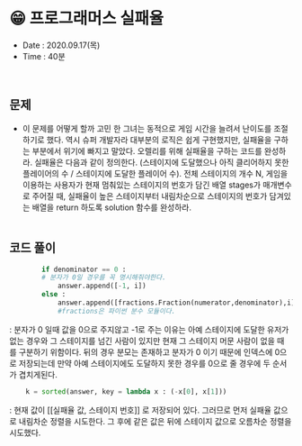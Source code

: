 # 😁 프로그래머스 실패율
- Date : 2020.09.17(목)
- Time : 40분
<br>

## 문제

- 이 문제를 어떻게 할까 고민 한 그녀는 동적으로 게임 시간을 늘려서 난이도를 조절하기로 했다. 역시 슈퍼 개발자라 대부분의 로직은 쉽게 구현했지만, 실패율을 구하는 부분에서 위기에 빠지고 말았다. 오렐리를 위해 실패율을 구하는 코드를 완성하라. 실패율은 다음과 같이 정의한다. (스테이지에 도달했으나 아직 클리어하지 못한 플레이어의 수 / 스테이지에 도달한 플레이어 수). 전체 스테이지의 개수 N, 게임을 이용하는 사용자가 현재 멈춰있는 스테이지의 번호가 담긴 배열 stages가 매개변수로 주어질 때, 실패율이 높은 스테이지부터 내림차순으로 스테이지의 번호가 담겨있는 배열을 return 하도록 solution 함수를 완성하라.
<br><br>

## 코드 풀이
```python
        if denominator == 0 :
        # 분자가 0일 경우를 꼭 명시해줘야한다.
            answer.append([-1, i])
        else :
            answer.append([fractions.Fraction(numerator,denominator),i])
            #fractions은 파이썬 분수 모듈이다.
```
: 분자가 0 일때 값을 0으로 주지않고 -1로 주는 이유는 아예 스테이지에 도달한 유저가 없는 경우와 그 스테이지를 넘긴 사람이 있지만 현재 그 스테이지 머문 사람이 없을 때 를 구분하기 위함이다. 뒤의 경우 분모는 존재하고 분자가 0 이기 때문에 인덱스에 0으로 저장되는데 만약 아예 스테이지에도 도달하지 못한 경우를 0으로 줄 경우에 두 순서가 겹치게된다. 

```python
    k = sorted(answer, key = lambda x : (-x[0], x[1]))
```
: 현재 값이 [[실패율 값, 스테이지 번호]] 로 저장되어 있다. 그러므로 먼저 실패율 값으로 내림차순 정렬을 시도한다. 그 후에 같은 값은 뒤에 스테이지 값으로 오름차순 정렬을 시도했다.
